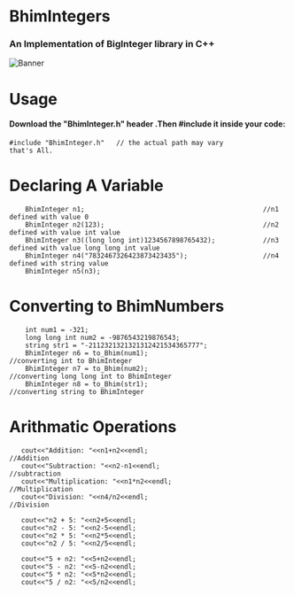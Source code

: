 # BhimIntegers
### An Implementation of BigInteger library in C++
![Banner](https://github.com/kothariji/BhimIntegers/blob/master/Bhim%20Integers.jpg?raw=true)




# Usage
#### Download the "BhimInteger.h" header .Then #include it inside your code:
```
#include "BhimInteger.h"   // the actual path may vary
that's All.
```
# Declaring A Variable
```
    BhimInteger n1;                                             //n1 defined with value 0
    BhimInteger n2(123);                                        //n2 defined with value int value
    BhimInteger n3((long long int)1234567898765432);            //n3 defined with value long long int value
    BhimInteger n4("7832467326423873423435");                   //n4 defined with string value
    BhimInteger n5(n3);   
```

# Converting to BhimNumbers
```
    int num1 = -321;
    long long int num2 = -9876543219876543;
    string str1 = "-2112321321321312421534365777";
    BhimInteger n6 = to_Bhim(num1);                              //converting int to BhimInteger
    BhimInteger n7 = to_Bhim(num2);                              //converting long long int to BhimInteger
    BhimInteger n8 = to_Bhim(str1);                              //converting string to BhimInteger
```
 
 # Arithmatic Operations
 ```
    cout<<"Addition: "<<n1+n2<<endl;                             //Addition
    cout<<"Subtraction: "<<n2-n1<<endl;                          //subtraction
    cout<<"Multiplication: "<<n1*n2<<endl;                       //Multiplication
    cout<<"Division: "<<n4/n2<<endl;                             //Division

    cout<<"n2 + 5: "<<n2+5<<endl;
    cout<<"n2 - 5: "<<n2-5<<endl;
    cout<<"n2 * 5: "<<n2*5<<endl;
    cout<<"n2 / 5: "<<n2/5<<endl;

    cout<<"5 + n2: "<<5+n2<<endl;
    cout<<"5 - n2: "<<5-n2<<endl;
    cout<<"5 * n2: "<<5*n2<<endl;
    cout<<"5 / n2: "<<5/n2<<endl;
```
